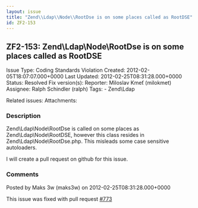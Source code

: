 ```yaml
---
layout: issue
title: "Zend\\Ldap\\Node\\RootDse is on some places called as RootDSE"
id: ZF2-153
---
```


ZF2-153: Zend\\Ldap\\Node\\RootDse is on some places called as RootDSE
----------------------------------------------------------------------

 Issue Type: Coding Standards Violation Created: 2012-02-05T18:07:07.000+0000 Last Updated: 2012-02-25T08:31:28.000+0000 Status: Resolved Fix version(s): 
 Reporter:  Miloslav Kmeť (milokmet)  Assignee:  Ralph Schindler (ralph)  Tags: - Zend\\Ldap
 
 Related issues: 
 Attachments: 
### Description

Zend\\Ldap\\Node\\RootDse is called on some places as Zend\\Ldap\\Node\\RootDSE, however this class resides in Zend\\Ldap\\Node\\RootDse.php. This misleads some case sensitive autoloaders.

I will create a pull request on github for this issue.

 

 

### Comments

Posted by Maks 3w (maks3w) on 2012-02-25T08:31:28.000+0000

This issue was fixed with pull request [\#773](https://github.com/zendframework/zf2/pull/773)

 

 